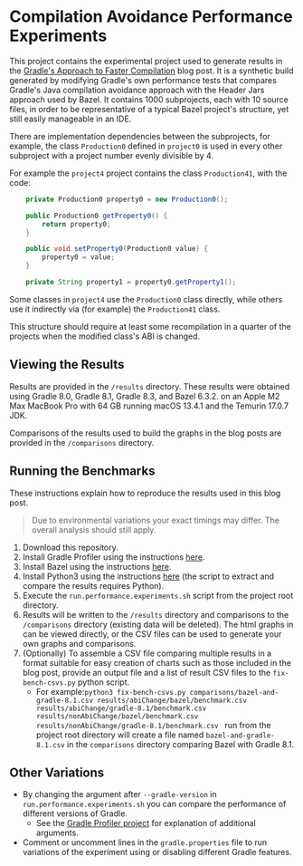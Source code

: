 # Compilation Avoidance Performance Experiments

This project contains the experimental project used to generate results in the [Gradle's Approach to Faster Compilation](https://blog.gradle.org/gradles-approach-to-faster-compilation) blog post.
It is a synthetic build generated by modifying Gradle's own performance tests that compares Gradle's Java compilation avoidance approach with the Header Jars approach used by Bazel.
It contains 1000 subprojects, each with 10 source files, in order to be representative of a typical Bazel project's structure, yet still easily manageable in an IDE.

There are implementation dependencies between the subprojects, for example, the class `Production0` defined in `project0` is used in every other subproject with a project number evenly divisible by 4.  

For example the `project4` project contains the class `Production41`, with the code:

```java
    private Production0 property0 = new Production0();

    public Production0 getProperty0() {
        return property0;
    }

    public void setProperty0(Production0 value) {
        property0 = value;
    }

    private String property1 = property0.getProperty1();
```

Some classes in `project4` use the `Production0` class directly, while others use it indirectly via (for example) the `Production41` class.

This structure should require at least some recompilation in a quarter of the projects when the modified class's ABI is changed.

## Viewing the Results
Results are provided in the `/results` directory.
These results were obtained using Gradle 8.0, Gradle 8.1, Gradle 8.3, and Bazel 6.3.2. on an Apple M2 Max MacBook Pro with 64 GB running macOS 13.4.1 and the Temurin 17.0.7 JDK.

Comparisons of the results used to build the graphs in the blog posts are provided in the `/comparisons` directory.

## Running the Benchmarks
These instructions explain how to reproduce the results used in this blog post.

> Due to environmental variations your exact timings may differ. 
> The overall analysis should still apply.

1. Download this repository.
1. Install Gradle Profiler using the instructions [here](https://github.com/gradle/gradle-profiler).
1. Install Bazel using the instructions [here](https://bazel.build/install).
1. Install Python3 using the instructions [here](https://www.python.org/downloads/) (the script to extract and compare the results requires Python).
1. Execute the `run.performance.experiments.sh` script from the project root directory.
1. Results will be written to the `/results` directory and comparisons to the `/comparisons` directory (existing data will be deleted).
The html graphs in can be viewed directly, or the CSV files can be used to generate your own graphs and comparisons.
1. (Optionally) To assemble a CSV file comparing multiple results in a format suitable for easy creation of charts such as those included in the blog post, provide an output file and a list of result CSV files to the `fix-bench-csvs.py` python script.
   - For example:`python3 fix-bench-csvs.py comparisons/bazel-and-gradle-8.1.csv results/abiChange/bazel/benchmark.csv results/abiChange/gradle-8.1/benchmark.csv results/nonAbiChange/bazel/benchmark.csv results/nonAbiChange/gradle-8.1/benchmark.csv
     ` run from the project root directory will create a file named `bazel-and-gradle-8.1.csv` in the `comparisons` directory comparing Bazel with Gradle 8.1.

## Other Variations

- By changing the argument after `--gradle-version` in `run.performance.experiments.sh` you can compare the performance of different versions of Gradle.  
  - See the [Gradle Profiler project](https://github.com/gradle/gradle-profiler) for explanation of additional arguments. 
- Comment or uncomment lines in the `gradle.properties` file to run variations of the experiment using or disabling different Gradle features.

